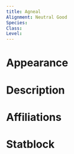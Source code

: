```yaml
---
title: Agneal
Alignment: Neutral Good
Species: 
Class: 
Level:
---
```

# Appearance

# Description

# Affiliations

# Statblock


